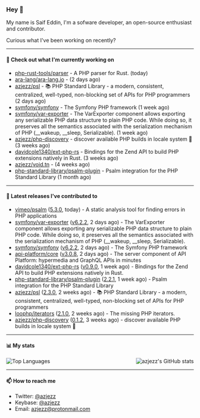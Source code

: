 ### Hey 👋

My name is Saif Eddin, I'm a sofware developer, an open-source enthusiast and contributor.

Curious what I've been working on recently?

---

#### 👷 Check out what I'm currently working on

- [php-rust-tools/parser](https://github.com/php-rust-tools/parser) - A PHP parser for Rust. (today)
- [ara-lang/ara-lang.io](https://github.com/ara-lang/ara-lang.io) -  (2 days ago)
- [azjezz/psl](https://github.com/azjezz/psl) - 📚 PHP Standard Library - a modern, consistent, centralized, well-typed, non-blocking set of APIs for PHP programmers (2 days ago)
- [symfony/symfony](https://github.com/symfony/symfony) - The Symfony PHP framework (1 week ago)
- [symfony/var-exporter](https://github.com/symfony/var-exporter) - The VarExporter component allows exporting any serializable PHP data structure to plain PHP code. While doing so, it preserves all the semantics associated with the serialization mechanism of PHP (__wakeup, __sleep, Serializable). (1 week ago)
- [azjezz/php-discovery](https://github.com/azjezz/php-discovery) - discover available PHP builds in locale system 🐘 (3 weeks ago)
- [davidcole1340/ext-php-rs](https://github.com/davidcole1340/ext-php-rs) - Bindings for the Zend API to build PHP extensions natively in Rust. (3 weeks ago)
- [azjezz/void.tn](https://github.com/azjezz/void.tn) -  (4 weeks ago)
- [php-standard-library/psalm-plugin](https://github.com/php-standard-library/psalm-plugin) - Psalm integration for the PHP Standard Library (1 month ago)

---

#### 🔭 Latest releases I've contributed to

- [vimeo/psalm](https://github.com/vimeo/psalm) ([5.3.0](https://github.com/vimeo/psalm/releases/tag/5.3.0), today) - A static analysis tool for finding errors in PHP applications
- [symfony/var-exporter](https://github.com/symfony/var-exporter) ([v6.2.2](https://github.com/symfony/var-exporter/releases/tag/v6.2.2), 2 days ago) - The VarExporter component allows exporting any serializable PHP data structure to plain PHP code. While doing so, it preserves all the semantics associated with the serialization mechanism of PHP (__wakeup, __sleep, Serializable).
- [symfony/symfony](https://github.com/symfony/symfony) ([v6.2.2](https://github.com/symfony/symfony/releases/tag/v6.2.2), 2 days ago) - The Symfony PHP framework
- [api-platform/core](https://github.com/api-platform/core) ([v3.0.8](https://github.com/api-platform/core/releases/tag/v3.0.8), 2 days ago) - The server component of API Platform: hypermedia and GraphQL APIs in minutes
- [davidcole1340/ext-php-rs](https://github.com/davidcole1340/ext-php-rs) ([v0.9.0](https://github.com/davidcole1340/ext-php-rs/releases/tag/v0.9.0), 1 week ago) - Bindings for the Zend API to build PHP extensions natively in Rust.
- [php-standard-library/psalm-plugin](https://github.com/php-standard-library/psalm-plugin) ([2.2.1](https://github.com/php-standard-library/psalm-plugin/releases/tag/2.2.1), 1 week ago) - Psalm integration for the PHP Standard Library
- [azjezz/psl](https://github.com/azjezz/psl) ([2.3.0](https://github.com/azjezz/psl/releases/tag/2.3.0), 2 weeks ago) - 📚 PHP Standard Library - a modern, consistent, centralized, well-typed, non-blocking set of APIs for PHP programmers
- [loophp/iterators](https://github.com/loophp/iterators) ([2.1.0](https://github.com/loophp/iterators/releases/tag/2.1.0), 2 weeks ago) - The missing PHP iterators.
- [azjezz/php-discovery](https://github.com/azjezz/php-discovery) ([0.1.2](https://github.com/azjezz/php-discovery/releases/tag/0.1.2), 3 weeks ago) - discover available PHP builds in locale system 🐘

---

#### 📊 My stats

<img align="right" alt="azjezz's GitHub stats" src="https://github-readme-stats.vercel.app/api?username=azjezz&count_private=1&show_icons=true&" />

![Top Languages](https://github-readme-stats.vercel.app/api/top-langs/?username=azjezz)

---

#### 📫 How to reach me

- Twitter: [@azjezz](https://twitter.com/azjezz)
- Keybase: [@azjezz](https://keybase.io/azjezz)
- Email: [azjezz@protonmail.com](mailto://azjezz@protonmail.com)
